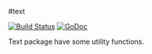 #text

[![Build Status](https://travis-ci.org/fcavani/text.svg?branch=master)](https://travis-ci.org/fcavani/text) [![GoDoc](https://godoc.org/github.com/fcavani/text?status.svg)](https://godoc.org/github.com/fcavani/text)

Text package have some utility functions.